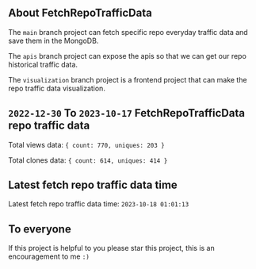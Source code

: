 ## About FetchRepoTrafficData

The `main` branch project can fetch specific repo everyday traffic data and save them in the MongoDB.

The `apis` branch project can expose the apis so that we can get our repo historical traffic data.

The `visualization` branch project is a frontend project that can make the repo traffic data visualization.

## `2022-12-30` To `2023-10-17` FetchRepoTrafficData repo traffic data

Total views data: `{ count: 770, uniques: 203 }`

Total clones data: `{ count: 614, uniques: 414 }`

## Latest fetch repo traffic data time

Latest fetch repo traffic data time: `2023-10-18 01:01:13`

## To everyone

If this project is helpful to you please star this project, this is an encouragement to me `:)`



